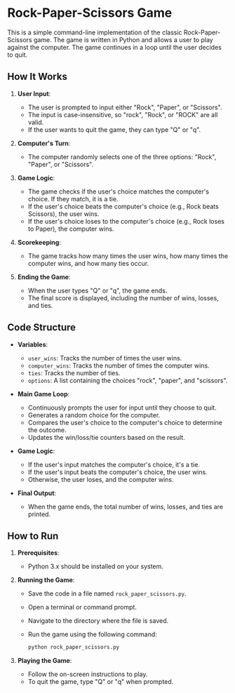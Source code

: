 # Rock-Paper-Scissors Game

This is a simple command-line implementation of the classic Rock-Paper-Scissors game. The game is written in Python and allows a user to play against the computer. The game continues in a loop until the user decides to quit.

## How It Works

1. **User Input**: 
   - The user is prompted to input either "Rock", "Paper", or "Scissors". 
   - The input is case-insensitive, so "rock", "Rock", or "ROCK" are all valid.
   - If the user wants to quit the game, they can type "Q" or "q".

2. **Computer's Turn**:
   - The computer randomly selects one of the three options: "Rock", "Paper", or "Scissors".
   
3. **Game Logic**:
   - The game checks if the user's choice matches the computer's choice. If they match, it is a tie.
   - If the user's choice beats the computer's choice (e.g., Rock beats Scissors), the user wins.
   - If the user's choice loses to the computer's choice (e.g., Rock loses to Paper), the computer wins.

4. **Scorekeeping**:
   - The game tracks how many times the user wins, how many times the computer wins, and how many ties occur.

5. **Ending the Game**:
   - When the user types "Q" or "q", the game ends.
   - The final score is displayed, including the number of wins, losses, and ties.

## Code Structure

- **Variables**:
  - `user_wins`: Tracks the number of times the user wins.
  - `computer_wins`: Tracks the number of times the computer wins.
  - `ties`: Tracks the number of ties.
  - `options`: A list containing the choices "rock", "paper", and "scissors".

- **Main Game Loop**:
  - Continuously prompts the user for input until they choose to quit.
  - Generates a random choice for the computer.
  - Compares the user's choice to the computer's choice to determine the outcome.
  - Updates the win/loss/tie counters based on the result.

- **Game Logic**:
  - If the user's input matches the computer's choice, it's a tie.
  - If the user's input beats the computer's choice, the user wins.
  - Otherwise, the user loses, and the computer wins.

- **Final Output**:
  - When the game ends, the total number of wins, losses, and ties are printed.

## How to Run

1. **Prerequisites**:
   - Python 3.x should be installed on your system.

2. **Running the Game**:
   - Save the code in a file named `rock_paper_scissors.py`.
   - Open a terminal or command prompt.
   - Navigate to the directory where the file is saved.
   - Run the game using the following command:

     ```bash
     python rock_paper_scissors.py
     ```

3. **Playing the Game**:
   - Follow the on-screen instructions to play.
   - To quit the game, type "Q" or "q" when prompted.

